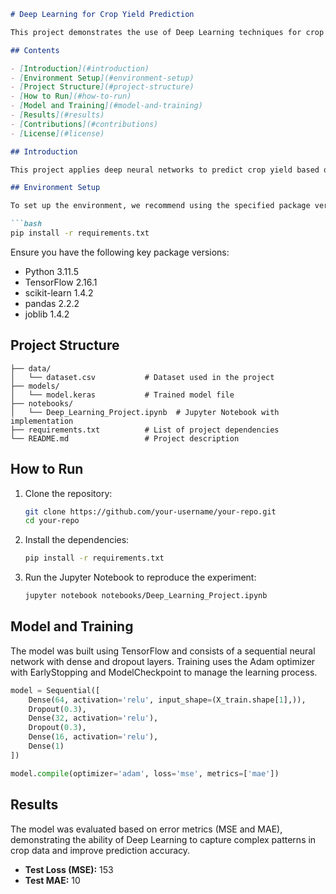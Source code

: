 
```markdown
# Deep Learning for Crop Yield Prediction

This project demonstrates the use of Deep Learning techniques for crop yield prediction and irrigation optimization. We utilize a multivariate approach to capture complex patterns in agricultural data, providing a robust solution for problems involving multiple factors and interactions.

## Contents

- [Introduction](#introduction)
- [Environment Setup](#environment-setup)
- [Project Structure](#project-structure)
- [How to Run](#how-to-run)
- [Model and Training](#model-and-training)
- [Results](#results)
- [Contributions](#contributions)
- [License](#license)

## Introduction

This project applies deep neural networks to predict crop yield based on various field, soil, and environmental measurements. The goal is to demonstrate how Deep Learning can handle data complexity and improve decision-making in agriculture.

## Environment Setup

To set up the environment, we recommend using the specified package versions to ensure reproducibility of the results.

```bash
pip install -r requirements.txt
```

Ensure you have the following key package versions:

- Python 3.11.5
- TensorFlow 2.16.1
- scikit-learn 1.4.2
- pandas 2.2.2
- joblib 1.4.2

## Project Structure

```
├── data/
│   └── dataset.csv           # Dataset used in the project
├── models/
│   └── model.keras           # Trained model file
├── notebooks/
│   └── Deep_Learning_Project.ipynb  # Jupyter Notebook with implementation
├── requirements.txt          # List of project dependencies
└── README.md                 # Project description
```

## How to Run

1. Clone the repository:
   
   ```bash
   git clone https://github.com/your-username/your-repo.git
   cd your-repo
   ```

2. Install the dependencies:
   
   ```bash
   pip install -r requirements.txt
   ```

3. Run the Jupyter Notebook to reproduce the experiment:

   ```bash
   jupyter notebook notebooks/Deep_Learning_Project.ipynb
   ```

## Model and Training

The model was built using TensorFlow and consists of a sequential neural network with dense and dropout layers. Training uses the Adam optimizer with EarlyStopping and ModelCheckpoint to manage the learning process.

```python
model = Sequential([
    Dense(64, activation='relu', input_shape=(X_train.shape[1],)),
    Dropout(0.3),
    Dense(32, activation='relu'),
    Dropout(0.3),
    Dense(16, activation='relu'),
    Dense(1)
])

model.compile(optimizer='adam', loss='mse', metrics=['mae'])
```

## Results

The model was evaluated based on error metrics (MSE and MAE), demonstrating the ability of Deep Learning to capture complex patterns in crop data and improve prediction accuracy.

- **Test Loss (MSE):** 153
- **Test MAE:** 10

